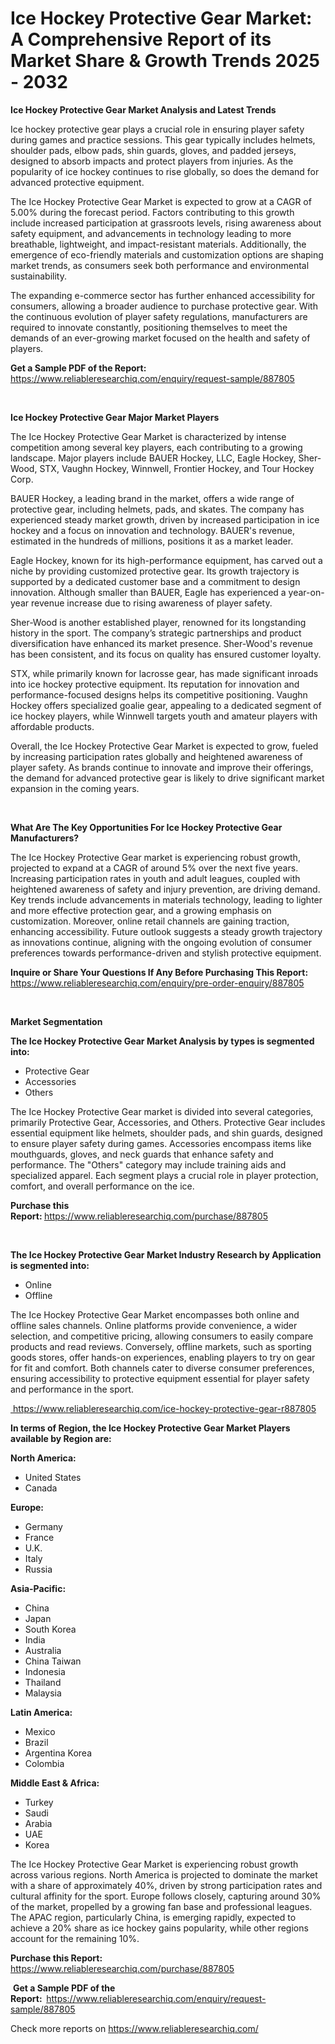 <p><h1>Ice Hockey Protective Gear Market: A Comprehensive Report of its Market Share & Growth Trends 2025 - 2032</h1></p><p><strong>Ice Hockey Protective Gear Market Analysis and Latest Trends</strong></p>
<p><p>Ice hockey protective gear plays a crucial role in ensuring player safety during games and practice sessions. This gear typically includes helmets, shoulder pads, elbow pads, shin guards, gloves, and padded jerseys, designed to absorb impacts and protect players from injuries. As the popularity of ice hockey continues to rise globally, so does the demand for advanced protective equipment.</p><p>The Ice Hockey Protective Gear Market is expected to grow at a CAGR of 5.00% during the forecast period. Factors contributing to this growth include increased participation at grassroots levels, rising awareness about safety equipment, and advancements in technology leading to more breathable, lightweight, and impact-resistant materials. Additionally, the emergence of eco-friendly materials and customization options are shaping market trends, as consumers seek both performance and environmental sustainability. </p><p>The expanding e-commerce sector has further enhanced accessibility for consumers, allowing a broader audience to purchase protective gear. With the continuous evolution of player safety regulations, manufacturers are required to innovate constantly, positioning themselves to meet the demands of an ever-growing market focused on the health and safety of players.</p></p>
<p><strong>Get a Sample PDF of the Report:&nbsp;</strong> <a href="https://www.reliableresearchiq.com/enquiry/request-sample/887805?utm_campaign=3177&utm_medium=2&utm_source=Github&utm_content=ia&utm_term=04042025&utm_id=ice-hockey-protective-gear">https://www.reliableresearchiq.com/enquiry/request-sample/887805</a></p>
<p>&nbsp;</p>
<p><strong>Ice Hockey Protective Gear Major Market Players</strong></p>
<p><p>The Ice Hockey Protective Gear Market is characterized by intense competition among several key players, each contributing to a growing landscape. Major players include BAUER Hockey, LLC, Eagle Hockey, Sher-Wood, STX, Vaughn Hockey, Winnwell, Frontier Hockey, and Tour Hockey Corp.</p><p>BAUER Hockey, a leading brand in the market, offers a wide range of protective gear, including helmets, pads, and skates. The company has experienced steady market growth, driven by increased participation in ice hockey and a focus on innovation and technology. BAUER's revenue, estimated in the hundreds of millions, positions it as a market leader.</p><p>Eagle Hockey, known for its high-performance equipment, has carved out a niche by providing customized protective gear. Its growth trajectory is supported by a dedicated customer base and a commitment to design innovation. Although smaller than BAUER, Eagle has experienced a year-on-year revenue increase due to rising awareness of player safety.</p><p>Sher-Wood is another established player, renowned for its longstanding history in the sport. The company’s strategic partnerships and product diversification have enhanced its market presence. Sher-Wood's revenue has been consistent, and its focus on quality has ensured customer loyalty.</p><p>STX, while primarily known for lacrosse gear, has made significant inroads into ice hockey protective equipment. Its reputation for innovation and performance-focused designs helps its competitive positioning. Vaughn Hockey offers specialized goalie gear, appealing to a dedicated segment of ice hockey players, while Winnwell targets youth and amateur players with affordable products.</p><p>Overall, the Ice Hockey Protective Gear Market is expected to grow, fueled by increasing participation rates globally and heightened awareness of player safety. As brands continue to innovate and improve their offerings, the demand for advanced protective gear is likely to drive significant market expansion in the coming years.</p></p>
<p>&nbsp;</p>
<p><strong>What Are The Key Opportunities For Ice Hockey Protective Gear Manufacturers?</strong></p>
<p><p>The Ice Hockey Protective Gear market is experiencing robust growth, projected to expand at a CAGR of around 5% over the next five years. Increasing participation rates in youth and adult leagues, coupled with heightened awareness of safety and injury prevention, are driving demand. Key trends include advancements in materials technology, leading to lighter and more effective protection gear, and a growing emphasis on customization. Moreover, online retail channels are gaining traction, enhancing accessibility. Future outlook suggests a steady growth trajectory as innovations continue, aligning with the ongoing evolution of consumer preferences towards performance-driven and stylish protective equipment.</p></p>
<p><strong>Inquire or Share Your Questions If Any Before Purchasing This Report:</strong> <a href="https://www.reliableresearchiq.com/enquiry/pre-order-enquiry/887805?utm_campaign=3177&utm_medium=2&utm_source=Github&utm_content=ia&utm_term=04042025&utm_id=ice-hockey-protective-gear">https://www.reliableresearchiq.com/enquiry/pre-order-enquiry/887805</a></p>
<p>&nbsp;</p>
<p><strong>Market Segmentation</strong></p>
<p><strong>The Ice Hockey Protective Gear Market Analysis by types is segmented into:</strong></p>
<p><ul><li>Protective Gear</li><li>Accessories</li><li>Others</li></ul></p>
<p><p>The Ice Hockey Protective Gear market is divided into several categories, primarily Protective Gear, Accessories, and Others. Protective Gear includes essential equipment like helmets, shoulder pads, and shin guards, designed to ensure player safety during games. Accessories encompass items like mouthguards, gloves, and neck guards that enhance safety and performance. The "Others" category may include training aids and specialized apparel. Each segment plays a crucial role in player protection, comfort, and overall performance on the ice.</p></p>
<p><strong>Purchase this Report:&nbsp;</strong><a href="https://www.reliableresearchiq.com/purchase/887805?utm_campaign=3177&utm_medium=2&utm_source=Github&utm_content=ia&utm_term=04042025&utm_id=ice-hockey-protective-gear">https://www.reliableresearchiq.com/purchase/887805</a></p>
<p>&nbsp;</p>
<p><strong>The Ice Hockey Protective Gear Market Industry Research by Application is segmented into:</strong></p>
<p><ul><li>Online</li><li>Offline</li></ul></p>
<p><p>The Ice Hockey Protective Gear Market encompasses both online and offline sales channels. Online platforms provide convenience, a wider selection, and competitive pricing, allowing consumers to easily compare products and read reviews. Conversely, offline markets, such as sporting goods stores, offer hands-on experiences, enabling players to try on gear for fit and comfort. Both channels cater to diverse consumer preferences, ensuring accessibility to protective equipment essential for player safety and performance in the sport.</p></p>
<p><a href="https://www.reliableresearchiq.com/ice-hockey-protective-gear-r887805?utm_campaign=3177&utm_medium=2&utm_source=Github&utm_content=ia&utm_term=04042025&utm_id=ice-hockey-protective-gear">&nbsp;https://www.reliableresearchiq.com/ice-hockey-protective-gear-r887805</a></p>
<p><strong>In terms of Region, the Ice Hockey Protective Gear Market Players available by Region are:</strong></p>
<p>
    <p> <strong> North America: </strong>
        <ul>
            <li>United States</li>
            <li>Canada</li>
        </ul>
        </p> 
    <p> <strong> Europe: </strong>
        <ul>
            <li>Germany</li>
            <li>France</li>
            <li>U.K.</li>
            <li>Italy</li>
            <li>Russia</li>
        </ul>
        </p> 
    <p> <strong> Asia-Pacific: </strong>
        <ul>
            <li>China</li>
            <li>Japan</li>
            <li>South Korea</li>
            <li>India</li>
            <li>Australia</li>
            <li>China Taiwan</li>
            <li>Indonesia</li>
            <li>Thailand</li>
            <li>Malaysia</li>
        </ul>
        </p> 
    <p> <strong> Latin America: </strong>
        <ul>
            <li>Mexico</li>
            <li>Brazil</li>
            <li>Argentina Korea</li>
            <li>Colombia</li>
        </ul>
        </p> 
    <p> <strong> Middle East & Africa: </strong>
        <ul>
            <li>Turkey</li>
            <li>Saudi</li>
            <li>Arabia</li>
            <li>UAE</li>
            <li>Korea</li>
        </ul>
    </p>
    </p>
<p><p>The Ice Hockey Protective Gear Market is experiencing robust growth across various regions. North America is projected to dominate the market with a share of approximately 40%, driven by strong participation rates and cultural affinity for the sport. Europe follows closely, capturing around 30% of the market, propelled by a growing fan base and professional leagues. The APAC region, particularly China, is emerging rapidly, expected to achieve a 20% share as ice hockey gains popularity, while other regions account for the remaining 10%.</p></p>
<p><strong>Purchase this Report: </strong><a href="https://www.reliableresearchiq.com/purchase/887805?utm_campaign=3177&utm_medium=2&utm_source=Github&utm_content=ia&utm_term=04042025&utm_id=ice-hockey-protective-gear">https://www.reliableresearchiq.com/purchase/887805</a></p>
<p>&nbsp;<strong>Get a Sample PDF of the Report:&nbsp;&nbsp;</strong><a href="https://www.reliableresearchiq.com/enquiry/request-sample/887805?utm_campaign=3177&utm_medium=2&utm_source=Github&utm_content=ia&utm_term=04042025&utm_id=ice-hockey-protective-gear">https://www.reliableresearchiq.com/enquiry/request-sample/887805</a></p>
<p><strong></strong></p>
<p>Check more reports on <a href="https://www.reliableresearchiq.com/?utm_campaign=3177&utm_medium=2&utm_source=Github&utm_content=ia&utm_term=04042025&utm_id=ice-hockey-protective-gear">https://www.reliableresearchiq.com/</a></p>